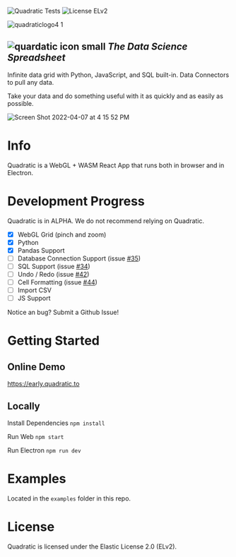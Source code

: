 ![Quadratic Tests](https://github.com/quadratichq/quadratic/actions/workflows/main.yml/badge.svg) ![License ELv2](https://user-images.githubusercontent.com/3479421/162047443-5469b5a7-43e9-4c23-a2fa-3f9e5b2ecfaf.svg)


![quadraticlogo4 1](https://user-images.githubusercontent.com/3479421/162037216-2fea1620-2310-4cfa-96fb-31299195e3a9.png)

![quardatic icon small](https://user-images.githubusercontent.com/3479421/162039117-02f85f2c-e382-4ed8-ac39-64efab17a144.svg)  **_The Data Science Spreadsheet_**
----

Infinite data grid with Python, JavaScript, and SQL built-in. Data Connectors to pull any data.

Take your data and do something useful with it as quickly and as easily as possible.

![Screen Shot 2022-04-07 at 4 15 52 PM](https://user-images.githubusercontent.com/3479421/162328478-198f27d1-4ab8-4334-8420-b082e68edefc.png)

# Info

Quadratic is a WebGL + WASM React App that runs both in browser and in Electron.

# Development Progress

Quadratic is in ALPHA. We do not recommend relying on Quadratic.

- [x] WebGL Grid (pinch and zoom)
- [x] Python
- [x] Pandas Support
- [ ] Database Connection Support (issue [#35](https://github.com/quadratichq/quadratic/issues/35))
- [ ] SQL Support (issue [#34](https://github.com/quadratichq/quadratic/issues/34))
- [ ] Undo / Redo (issue [#42](https://github.com/quadratichq/quadratic/issues/42))
- [ ] Cell Formatting (issue [#44](https://github.com/quadratichq/quadratic/issues/44))
- [ ] Import CSV
- [ ] JS Support

Notice an bug? Submit a Github Issue!

# Getting Started

## Online Demo

https://early.quadratic.to

## Locally

Install Dependencies `npm install`

Run Web `npm start`

Run Electron `npm run dev`

# Examples

Located in the `examples` folder in this repo.

# License
Quadratic is licensed under the Elastic License 2.0 (ELv2).

